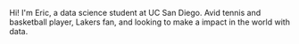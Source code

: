 Hi! I'm Eric, a data science student at UC San Diego.
Avid tennis and basketball player, Lakers fan, and looking to make a impact in the world with data.
